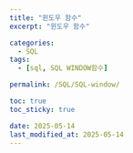 ```yaml
---
title: "윈도우 함수"
excerpt: "윈도우 함수"

categories:
  - SQL
tags:
  - [sql, SQL WINDOW함수]

permalink: /SQL/SQL-window/

toc: true
toc_sticky: true

date: 2025-05-14
last_modified_at: 2025-05-14
---
```


# 
